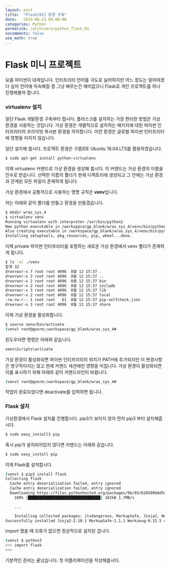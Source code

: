```yaml
---
layout: post
title:  "Flask[01] 환경 구축"
date:   2019-08-13 09:00:00
categories: Python
permalink: /archivers/python_flask_01
nocomments: false
use_math: true 
---
```


# Flask 미니 프로젝트

요즘 파이썬이 대세입니다. 인터프리터 언어를 극도로 싫어하지만 어느 정도는 알아야겠다 싶어 언어에 익숙해질 겸 그냥 배우는건 재미없으니 Flask로 개인 프로젝트를 하나 진행해볼까 합니다. 

### virtualenv 설치

일단 Flask 개발환경 구축부터 합시다. 플라스크를 설치하는 가장 편리한 방법은 가상 환경을 사용하는 것입니다. 가상 환경은 개별적으로 설치하는 패키지에 대한 파이썬 인터프리터의 프라이빗 복사본 환경을 의미합니다. 이런 환경은 글로벌 파이썬 인터프리터에 영향을 미치지 않습니다. 

<!--more-->

일단 설치해 봅시다. 프로젝트 환경은 구름IDE Ubuntu 16.04.LTS를 활용하겠습니다. 

```bash
$ sudo apt-get install python-virtualenv
```

이제 virtualenv 커맨드로 가상 환경을 생성해 봅시다. 이 커맨드는 가상 환경의 이름을 인수로 받습니다. 선택한 이름의 폴더가 현재 디렉토리에 생성되고 그 안에는 가상 환경과 관계된 모든 파일이 존재하게 됩니다. 

가상 환경에서 공통적으로 사용하는 명명 규칙은 **venv**입니다.

저는 아래와 같이 폴더를 만들고 환경을 만들겠습니다.

```bash
$ mkdir wras_sys_4
$ virtualenv venv
Running virtualenv with interpreter /usr/bin/python2
New python executable in /workspace/gp_blank/wras_sys_4/venv/bin/python2
Also creating executable in /workspace/gp_blank/wras_sys_4/venv/bin/python
Installing setuptools, pkg_resources, pip, wheel...done.
```

이제 private 파이썬 인터프리터를 포함하는 새로운 가상 환경에서 venv 폴더가 존재하게 됩니다.

```bash
$ ls -al ./venv
합계 32
drwxrwxr-x 7 root root 4096  8월 12 15:37 .
drwxrwxr-x 3 root root 4096  8월 12 15:37 ..
drwxrwxr-x 2 root root 4096  8월 12 15:37 bin
drwxrwxr-x 2 root root 4096  8월 12 15:37 include
drwxrwxr-x 3 root root 4096  8월 12 15:37 lib
drwxrwxr-x 2 root root 4096  8월 12 15:37 local
-rw-rw-r-- 1 root root   61  8월 12 15:37 pip-selfcheck.json
drwxrwxr-x 3 root root 4096  8월 12 15:37 share
```

이제 가상 환경을 활성화합니다. 

```bash
$ source venv/bin/activate
(venv) root@goorm:/workspace/gp_blank/wras_sys_4#
```

윈도우라면 명령은 아래와 같습니다. 

```cmd
venv\Scripts\activate
```

가상 환경이 활성화되면 파이썬 인터프리터의 위치가 PATH에 추가되지만 이 변경사항은 영구적이지는 않고 현재 커맨드 세션에만 영향을 미칩니다. 가상 환경이 활성화되면 이를 표시하기 위해 아래와 같이 커맨드라인이 바뀝니다. 


```bash
(venv) root@goorm:/workspace/gp_blank/wras_sys_4#
```

작업이 완료되었다면 deactivate를 입력하면 됩니다.


### Flask 설치

가상환경에서 Flask 설치를 진행합시다. pip3가 보이지 않아 먼저 pip3 부터 설치해줍시다.

```bash
$ sudo easy_install3 pip
```

혹시 pip가 설치되어있지 않다면 커맨드는 아래와 같습니다.

```bash
$ sudo easy_install pip
```

이제 Flask를 설치합시다. 

```bash
(venv) $ pip3 install flask
Collecting flask
  Cache entry deserialization failed, entry ignored
  Cache entry deserialization failed, entry ignored
  Downloading https://files.pythonhosted.org/packages/9b/93/628509b8d5dc749656a9641f4caf13540e2cdec85276964ff8f43bbb1d3b/Flask-1.1.1-py2.py3-none-any.whl (94kB)
    100% |████████████████████████████████| 102kB 1.7MB/s

    ...

    Installing collected packages: itsdangerous, MarkupSafe, Jinja2, Werkzeug, click, flask
Successfully installed Jinja2-2.10.1 MarkupSafe-1.1.1 Werkzeug-0.15.5 click-7.0 flask-1.1.1 itsdangerous-1.1.0
```

import 했을 때 오류가 없으면 정상적으로 설치된 겁니다.


```bash
(venv) $ python3
>>> import flask
>>>
```

기본적인 준비는 끝났습니다. 첫 어플리케이션을 작성해봅시다.
